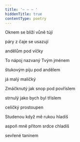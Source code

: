 ```yaml
---
title: '– – – '
hiddenTitle: true
contentType: poetry
---
```


<section>

Oknem se blíží vůně tújí

páry z čaje se usazují

andělům pod víčky

To nápoj nazvaný Tvým jménem

štukovým piju pod andělem

já malý maličký

Zmáčknutý jak snop pod povříslem

strnulý jako bych byl tříslem

celičký prostoupen

Studenou když mě rukou hladíš

aspoň mně přitom srdce chladíš

sevřené taninem

</section>
